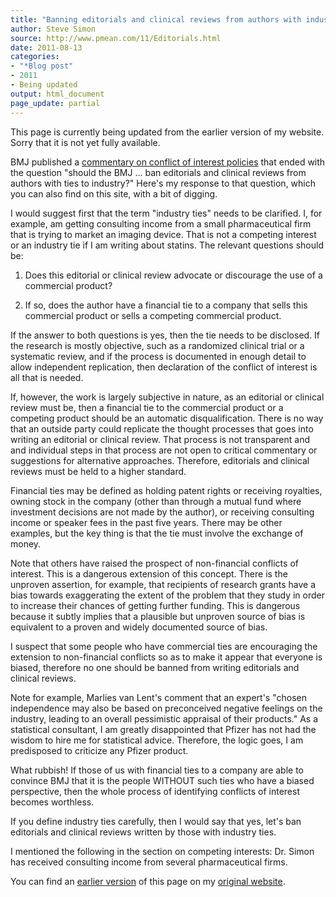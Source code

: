 ```yaml
---
title: "Banning editorials and clinical reviews from authors with industry ties"
author: Steve Simon
source: http://www.pmean.com/11/Editorials.html
date: 2011-08-13
categories:
- "*Blog post"
- 2011
- Being updated
output: html_document
page_update: partial
---
```


This page is currently being updated from the earlier version of my website. Sorry that it is not yet fully available.

<!---More--->

BMJ published a [commentary on conflict of interest policies][bmj1] that ended with the question "should the BMJ ... ban editorials and clinical reviews from authors with ties to industry?" Here's my response to that question, which you can also find on this site, with a bit of digging.

I would suggest first that the term "industry ties" needs to be clarified. I, for example, am getting consulting income from a small pharmaceutical firm that is trying to market an imaging device. That is not a competing interest or an industry tie if I am writing about statins. The relevant questions should be:

1. Does this editorial or clinical review advocate or discourage the use of a commercial product?

2. If so, does the author have a financial tie to a company that sells this commercial product or sells a competing commercial product.

If the answer to both questions is yes, then the tie needs to be disclosed. If the research is mostly objective, such as a randomized clinical trial or a systematic review, and if the process is documented in enough detail to allow independent replication, then declaration of the conflict of interest is all that is needed.

If, however, the work is largely subjective in nature, as an editorial or clinical review must be, then a financial tie to the commercial product or a competing product should be an automatic disqualification. There is no way that an outside party could replicate the thought processes that goes into writing an editorial or clinical review. That process is not transparent and and individual steps in that process are not open to critical commentary or suggestions for alternative approaches. Therefore, editorials and clinical reviews must be held to a higher standard.

Financial ties may be defined as holding patent rights or receiving royalties, owning stock in the company (other than through a mutual fund where investment decisions are not made by the author), or receiving consulting income or speaker fees in the past five years. There may be other examples, but the key thing is that the tie must involve the exchange of money.

Note that others have raised the prospect of non-financial conflicts of interest. This is a dangerous extension of this concept. There is the unproven assertion, for example, that recipients of research grants have a bias towards exaggerating the extent of the problem that they study in order to increase their chances of getting further funding. This is dangerous because it subtly implies that a plausible but unproven source of bias is equivalent to a proven and widely documented source of bias.

I suspect that some people who have commercial ties are encouraging the extension to non-financial conflicts so as to make it appear that everyone is biased, therefore no one should be banned from writing editorials and clinical reviews.

Note for example, Marlies van Lent's comment that an expert's "chosen independence may also be based on preconceived negative feelings on the industry, leading to an overall pessimistic appraisal of their products." As a statistical consultant, I am greatly disappointed that Pfizer has not had the wisdom to hire me for statistical advice. Therefore, the logic goes, I am predisposed to criticize any Pfizer product.

What rubbish! If those of us with financial ties to a company are able to convince BMJ that it is the people WITHOUT such ties who have a biased perspective, then the whole process of identifying conflicts of interest becomes worthless.

If you define industry ties carefully, then I would say that yes, let's ban editorials and clinical reviews written by those with industry ties.

I mentioned the following in the section on competing interests: Dr. Simon has received consulting income from several pharmaceutical firms.

You can find an [earlier version][sim1] of this page on my [original website][sim2].

[sim1]: http://www.pmean.com/11/Editorials.html
[sim2]: http://www.pmean.com/original_site.html 

[bmj1]: http://www.bmj.com/content/343/bmj.d5147.extract
